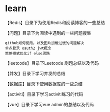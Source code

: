 # learn
【Redis】目录下为使用Redis和阅读博客的一些总结

【问题】目录下为阅读中遇到的一些问题搜集
 
    github如何使用，以及图片加载过慢的问题解决
    单点登录 oauth2 jwt概念
    策略模式优化if else思路

【leetcode】目录下Leetcode 刷题总结以及代码

【并发】目录下学习并发的总结

【数据库】目录下使用数据库的一些总结

【activiti】目录下学习activiti练习的代码

【vue】目录下学习vue admin的总结以及代码
